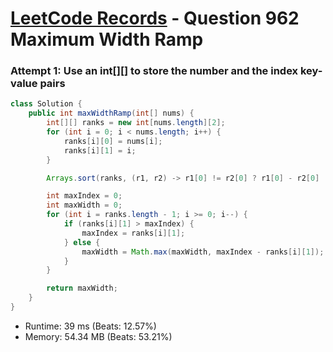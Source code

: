 # [LeetCode Records](../../README.md) - Question 962 Maximum Width Ramp

### Attempt 1: Use an int[][] to store the number and the index key-value pairs
```java
class Solution {
    public int maxWidthRamp(int[] nums) {
        int[][] ranks = new int[nums.length][2];
        for (int i = 0; i < nums.length; i++) {
            ranks[i][0] = nums[i];
            ranks[i][1] = i;
        }

        Arrays.sort(ranks, (r1, r2) -> r1[0] != r2[0] ? r1[0] - r2[0] : r1[1] - r2[1]);

        int maxIndex = 0;
        int maxWidth = 0;
        for (int i = ranks.length - 1; i >= 0; i--) {
            if (ranks[i][1] > maxIndex) {
                maxIndex = ranks[i][1];
            } else {
                maxWidth = Math.max(maxWidth, maxIndex - ranks[i][1]);
            }
        }

        return maxWidth;
    }
}
```
- Runtime: 39 ms (Beats: 12.57%)
- Memory: 54.34 MB (Beats: 53.21%)

<br>
